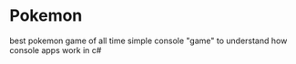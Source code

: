 # Pokemon
best pokemon game of all time
simple console "game" to understand how console apps work in c#
